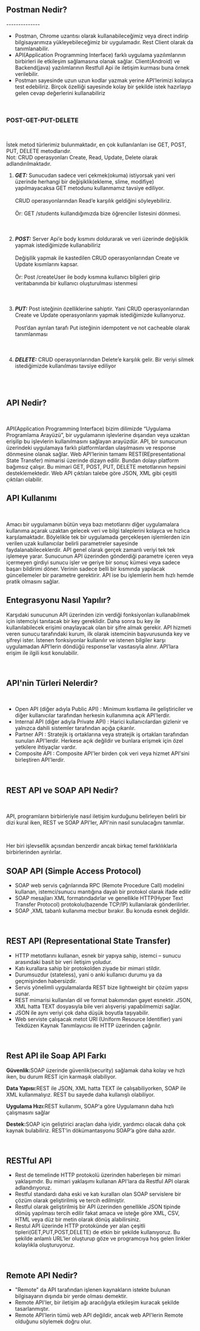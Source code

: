 
<h2>Postman Nedir?</h2>
--------------
<ul>
<li>Postman, Chrome uzantısı olarak kullanabileceğimiz veya direct indirip bilgisayarımıza yükleyebileceğimiz bir uygulamadır. Rest Client olarak da tanımlanabilir.</li>
<li>API(Application Programming Interface) farklı uygulama yazılımlarının birbirleri ile etkileşim sağlamasına olanak sağlar. Client(Android) ve Backend(java) yazılımlarının Restfull Api ile iletişim kurması buna örnek verilebilir.</li>
<li>Postman sayesinde uzun uzun kodlar yazmak yerine API’lerimizi kolayca test edebiliriz. Birçok özelliği sayesinde kolay bir şekilde istek hazırlayıp gelen cevap değerlerini kullanabiliriz</li>
</ul>
<br>
<h3>POST-GET-PUT-DELETE</h3>
 <br>
<p>İstek metod türlerimiz bulunmaktadır, en çok kullanılanları ise GET, POST, PUT, DELETE metodlarıdır.
<br> Not: CRUD operasyonları Create, Read, Update, Delete olarak adlandırılmaktadır.</p>

<ol>
<li><strong><em>GET:</em></strong> Sunucudan sadece veri çekmek(okuma) istiyorsak yani veri üzerinde herhangi bir değişiklik(ekleme, slime, modifiye) yapılmayacaksa GET metodunu kullanmamız tavsiye ediliyor.
<br><br>
CRUD operasyonlarından Read’e karşılık geldiğini söyleyebiliriz.
<br><br>
Ör: GET /students kullandığımızda bize öğrenciler listesini dönmesi.</li>
<br><br><br>
<li><strong><em>POST:</em></strong> Server Api’e body kısmını doldurarak ve veri üzerinde değişiklik yapmak istediğimizde kullanabiliriz
 <br><br>
Değişilik yapmak ile kastedilen CRUD operasyonlarından Create ve Update kısımlarını kapsar.
<br><br>
Ör: Post /createUser ile body kısmına kullanıcı bilgileri girip veritabanında bir kullanıcı oluşturulması istenmesi
</li>
<br><br><br>
<li><strong><em>PUT:</em></strong> Post isteğinin özelliklerine sahiptir. Yani CRUD operasyonlarından Create ve Update operasyonlarını yapmak istediğimizde kullanıyoruz. 
<br><br>
Post’dan ayrılan tarafı Put isteğinin idempotent ve not cacheable olarak tanımlanması
</li>
<br><br><br>
<li><strong><em>DELETE:</em></strong> CRUD operasyonlarından Delete’e karşılık gelir. Bir veriyi silmek istediğimizde kullanılması tavsiye ediliyor
 </li>
</ol>
<br><br>
<h2>API Nedir?</h2>
<br>
<p>API(Application Programming Interface) bizim dilimizde “Uygulama Programlama Arayüzü”, bir uygulamanın işlevlerine dışarıdan veya uzaktan erişilip bu işlevlerin kullanılmasını sağlayan arayüzdür. API, bir sunucunun üzerindeki uygulamaya farklı platformlardan ulaşılmasını ve response dönmesine olanak sağlar. Web API’lerinin tamamı REST(REpresentational State Transfer) mimarisi üzerinde dizayn edilir. Bundan dolayı platform bağımsız çalışır. Bu mimari GET, POST, PUT, DELETE metotlarının hepsini desteklemektedir. Web API çıktıları talebe göre JSON, XML gibi çeşitli çıktıları olabilir.</p>
<h2>API Kullanımı</h2>
<br>
<p>Amacı bir uygulamanın bütün veya bazı metotlarını diğer uygulamalara kullanıma açarak uzaktan gelecek veri ve bilgi taleplerini kolayca ve hızlıca karşılamaktadır. Böylelikle tek bir uygulamada gerçekleşen işlemlerden izin verilen uzak kullanıcılar belirli parametreler sayesinde faydalanabileceklerdir. API genel olarak gerçek zamanlı veriyi tek tek işlemeye yarar. Sunucunun API üzerinden gönderdiği parametre içeren veya içermeyen girdiyi sunucu işler ve geriye bir sonuç kümesi veya sadece başarı bildirimi döner. Verinin sadece belli bir kısmında yapılacak güncellemeler bir parametre gerektirir. API ise bu işlemlerin hem hızlı hemde pratik olmasını sağlar.</p>
<h2>Entegrasyonu Nasıl Yapılır?</h2>
<p>Karşıdaki sunucunun API üzerinden izin verdiği fonksiyonları kullanabilmek için istemciyi tanıtacak bir key gereklidir. Daha sonra bu key ile kullanılabilecek erişimi onaylayacak olan bir şifre almak gerekir. API hizmeti veren sunucu tarafındaki kurum, ilk olarak istemcinin başvurusunda key ve şifreyi ister. İstenen fonksiyonlar kullanılır ve istenen bilgiler karşı uygulamadan API’lerin döndüğü response’lar vasıtasıyla alınır. API’lara erişim ile ilgili kısıt konulabilir.</p>
<br>
<h2>API'nin Türleri Nelerdir?</h2>
<br>
<ul>
<li>Open API (diğer adıyla Public API) : Minimum kısıtlama ile geliştiriciler ve diğer kullanıcılar tarafından herkesin kullanımına açık API'lerdir.</li>
<li>Internal API (diğer adıyla Private API) : Harici kullanıcılardan gizlenir ve yalnızca dahili sistemler tarafından açığa çıkarılır. </li>
<li>Partner API : Stratejik iş ortaklarına veya stratejik iş ortakları tarafından sunulan API'lerdir. Herkese açık değildir ve bunlara erişmek için özel yetkilere ihtiyaçlar vardır. </li>
<li>Composite API : Composite API'ler birden çok veri veya hizmet API'sini birleştiren API'lerdir. </li>
</ul>
<br>
<h2>REST API ve SOAP API Nedir?</h2>
<br>
<p>API, programların birbirleriyle nasıl iletişim kurduğunu belirleyen belirli bir dizi kural iken, REST ve SOAP API'ler, API'nin nasıl sunulacağını tanımlar.</p>
<br>
<p>Her biri işlevsellik açısından benzerdir ancak birkaç temel farklılıklarla birbirlerinden ayrılırlar.</p>
<h2>SOAP API (Simple Access Protocol)</h2>
<ul>
<li>SOAP web servis çağrılarında RPC (Remote Procedure Call) modelini kullanan, istemci/sunucu mantığına dayalı bir protokol olarak ifade edilir</li>
<li>SOAP mesajları XML formatındadırlar ve genellikle HTTP(Hyper Text Transfer Protocol) protokolu(bazende TCP/IP) kullanılarak gönderilirler.</li>
<li>SOAP ,XML tabanlı kullanıma mecbur bırakır. Bu konuda esnek değildir.</li>

</ul>
<br>
<h2>REST API (Representational State Transfer)</h2>
<ul>
<li>HTTP metotlarını kullanan, esnek bir yapıya sahip, istemci – sunucu arasındaki basit bir veri iletişim yoludur. </li>
<li>Katı kurallara sahip bir protokolden ziyade bir mimari stildir.</li>
<li>Durumsuzdur (stateless), yani o anki kullanıcı durumu ya da geçmişinden habersizdir. </li>
<li>Servis yönelimli uygulamalarda REST bize lightweight bir çözüm yapısı sunar.</li>
<li>REST mimarisi kullanılan dil ve format bakımından gayet esnektir. JSON, XML hatta TEXT dosyasıyla bile veri alışverişi yapabilmemizi sağlar.</li>
<li>JSON ile aynı veriyi çok daha düşük boyutla taşıyabilir.</li>
<li>Web serviste çalışacak metot URI (Uniform Resource Identifier) yani Tekdüzen Kaynak Tanımlayıcısı ile HTTP üzerinden çağırılır.</li>
</ul>
<br>
<h2>Rest API ile Soap API Farkı</h2>
<p><strong>Güvenlik:</strong>SOAP üzerinde güvenlik(security) sağlamak daha kolay ve hızlı iken, bu durum REST için karmaşık olabiliyor.</p>
<p><strong>Data Yapısı:</strong>REST ile JSON, XML hatta TEXT ile çalışabiliyorken, SOAP ile XML kullanmalıyız. REST bu sayede daha kullanışlı olabiliyor.</p>
<p><strong>Uygulama Hızı:</strong>REST kullanımı, SOAP'a göre Uygulamanın daha hızlı çalışmasını sağlar</p>
<p><strong>Destek:</strong>SOAP için geliştirici araçları daha iyidir, yardımcı olacak daha çok kaynak bulabiliriz. REST’in dökümantasyonu SOAP’a göre daha azdır.</p>
<br>
<h2>RESTful API</h2>
<ul>
<li>Rest de temelinde HTTP protokolü üzerinden haberleşen bir mimari yaklaşımdır. Bu mimari yaklaşımı kullanan API'lara da Restful API olarak adlandırıyoruz. </li>
<li>Restful standardı daha eski ve katı kuralları olan SOAP servislere bir çözüm olarak geliştirilmiş ve tercih edilmiştir.</li>
<li>Restful olarak geliştirilmiş bir API üzerinden genellikle JSON tipinde dönüş yapılması tercih edilir fakat amaca ve isteğe göre XML, CSV, HTML veya düz bir metin olarak dönüş alabilirsiniz.</li>
<li>Restul API üzerinde HTTP protokünde yer alan çeşitli tipleri(GET,PUT,POST,DELETE) de etkin bir şekilde kullanıyoruz. Bu şekilde anlamlı URL'ler oluşturup göze ve programcıya hoş gelen linkler kolaylıkla oluşturuyoruz.</li>
</ul>
<br>
<h2>Remote API Nedir?</h2>
<ul>
<li>"Remote" da API tarafından işlenen kaynakların istekte bulunan bilgisayarın dışında bir yerde olması demektir.</li>
<li>Remote API'ler, bir iletişim ağı aracılığıyla etkileşim kuracak şekilde tasarlanmıştır.</li>
<li>Remote API'lerin tümü web API değildir, ancak web API'lerin Remote olduğunu söylemek doğru olur.</li>
</ul>

<P></P>
<P></P>

